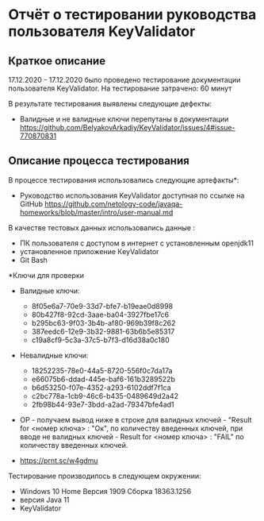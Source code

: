 # Отчёт о тестировании руководства пользователя KeyValidator 
## Краткое описание
17.12.2020 - 17.12.2020 было проведено тестирование документации пользователя KeyValidator.
На тестирование затрачено: 60 минут

В результате тестирования выявлены следующие дефекты:

* Валидные и не валидные ключи перепутаны в документации https://github.com/BelyakovArkadiy/KeyValidator/issues/4#issue-770870831


 

## Описание процесса тестирования

В процессе тестирования использовались следующие артефакты*:

* Руководство использования KeyValidator доступная по ссылке на GitHub https://github.com/netology-code/javaqa-homeworks/blob/master/intro/user-manual.md



В качестве тестовых данных использовались данные : 

* ПК пользователя c доступом в интернет c установленным openjdk11
* установленное приложение КeyValidator 
* Git Bash
                                                                                                        

*Ключи для проверки
   * Валидные ключи:
      * 8f05e6a7-70e9-33d7-bfe7-b19eae0d8998
      * 80b427f8-92cd-3aae-ba04-3927fbe17c6
      * b295bc63-9f03-3b4b-af80-969b39f8c262
      * 387eedc6-12e9-3b32-9881-63b6b5e85317
      * c19a8cf9-5c3a-37c5-b7f3-d16d38a0c180
   * Невалидные ключи:
      * 18252235-78e0-44a5-8720-556f0c7da17a
      * e66075b6-ddad-445e-baf6-161b3289522b
      * b6d53250-f07e-4352-a293-6102ddf7f1ca
      * c2bc778a-1cb9-46c6-b435-0489649d2a42
      * 2fb98b44-93e7-3bdd-a2ad-79347bfe4ad1

* OP - получаем вывод ниже в строке для валидных ключей - "Result for <номер ключа> : "Ок", по количеству введенных ключей, при вводе не валидных ключей - Result for <номер ключа> : "FAIL" по количеству введенных ключей.
* https://prnt.sc/w4gdmu

Тестирование производилось в следующем окружении:

* Windows 10 Home Версия 1909 Сборка 18363.1256
* версия Java 11
* KeyValidator
